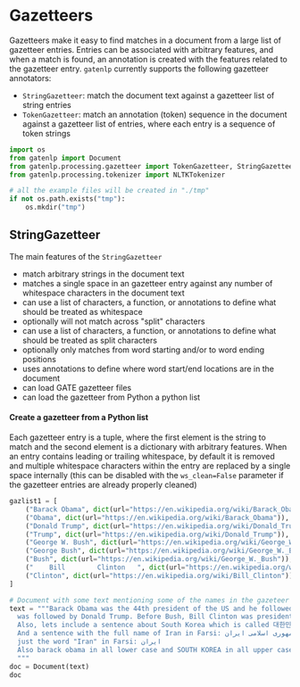 # Gazetteers

Gazetteers make it easy to find matches in a document from a large list of gazetteer entries. Entries can be associated with arbitrary features, and when a match is found, an annotation is created with the features related to the gazetteer entry. `gatenlp` currently supports the following gazetteer annotators:

* `StringGazetteer`: match the document text against a gazetteer list of string entries
* `TokenGazetteer`: match an annotation (token) sequence in the document against a gazetteer list of entries, where each entry is a sequence of token strings



```python
import os
from gatenlp import Document
from gatenlp.processing.gazetteer import TokenGazetteer, StringGazetteer
from gatenlp.processing.tokenizer import NLTKTokenizer

# all the example files will be created in "./tmp"
if not os.path.exists("tmp"):
    os.mkdir("tmp")
```

## StringGazetteer

The main features of the `StringGazetteer`

* match arbitrary strings in the document text
* matches a single space in an gazetteer entry against any number of whitespace characters in the document text
* can use a list of characters, a function, or annotations to define what should be treated as whitespace
* optionally will not match across "split" characters
* can use a list of characters, a function, or annotations to define what should be treated as split characters
* optionally only matches from word starting and/or to word ending positions
* uses annotations to define where word start/end locations are in the document
* can load GATE gazetteer files
* can load the gazetteer from Python a python list

#### Create a gazetteer from a Python list

Each gazetteer entry is a tuple, where the first element is the string to match and the second element is a dictionary with arbitrary features. When an entry contains leading or trailing whitespace, by default it is removed and multiple whitespace characters within the entry are replaced by a single space internally (this can be disabled with the `ws_clean=False` parameter if the gazetteer entries are already properly cleaned)



```python
gazlist1 = [
    ("Barack Obama", dict(url="https://en.wikipedia.org/wiki/Barack_Obama")),
    ("Obama", dict(url="https://en.wikipedia.org/wiki/Barack_Obama")),
    ("Donald Trump", dict(url="https://en.wikipedia.org/wiki/Donald_Trump")),
    ("Trump", dict(url="https://en.wikipedia.org/wiki/Donald_Trump")),
    ("George W. Bush", dict(url="https://en.wikipedia.org/wiki/George_W._Bush")),
    ("George Bush", dict(url="https://en.wikipedia.org/wiki/George_W._Bush")),
    ("Bush", dict(url="https://en.wikipedia.org/wiki/George_W._Bush")),
    ("    Bill        Clinton   ", dict(url="https://en.wikipedia.org/wiki/Bill_Clinton")),
    ("Clinton", dict(url="https://en.wikipedia.org/wiki/Bill_Clinton")),
]

# Document with some text mentioning some of the names in the gazeteer for testing
text = """Barack Obama was the 44th president of the US and he followed George W. Bush and
  was followed by Donald Trump. Before Bush, Bill Clinton was president.
  Also, lets include a sentence about South Korea which is called 대한민국 in Korean.
  And a sentence with the full name of Iran in Farsi: جمهوری اسلامی ایران and also with 
  just the word "Iran" in Farsi: ایران 
  Also barack obama in all lower case and SOUTH KOREA in all upper case
  """
doc = Document(text)
doc
```




<div><style>#BAALRJCXUJ-wrapper { color: black !important; }</style>
<div id="BAALRJCXUJ-wrapper">

<div>
<style>
#BAALRJCXUJ-content {
    width: 100%;
    height: 100%;
    font-family: -apple-system, BlinkMacSystemFont, 'Segoe UI', Roboto, Oxygen, Ubuntu, Cantarell, 'Open Sans', 'Helvetica Neue', sans-serif;
}

.BAALRJCXUJ-row {
    width: 100%;
    display: flex;
    flex-direction: row;
    flex-wrap: nowrap;
}

.BAALRJCXUJ-col {
    border: 1px solid grey;
    display: inline-block;
    min-width: 200px;
    padding: 5px;
    /* white-space: normal; */
    /* white-space: pre-wrap; */
    overflow-y: auto;
}

.BAALRJCXUJ-hdr {
    font-size: 1.2rem;
    font-weight: bold;
}

.BAALRJCXUJ-label {
    margin-bottom: -15px;
    display: block;
}

.BAALRJCXUJ-input {
    vertical-align: middle;
    position: relative;
    *overflow: hidden;
}

#BAALRJCXUJ-popup {
    display: none;
    color: black;
    position: absolute;
    margin-top: 10%;
    margin-left: 10%;
    background: #aaaaaa;
    width: 60%;
    height: 60%;
    z-index: 50;
    padding: 25px 25px 25px;
    border: 1px solid black;
    overflow: auto;
}

.BAALRJCXUJ-selection {
    margin-bottom: 5px;
}

.BAALRJCXUJ-featuretable {
    margin-top: 10px;
}

.BAALRJCXUJ-fname {
    text-align: left !important;
    font-weight: bold;
    margin-right: 10px;
}
.BAALRJCXUJ-fvalue {
    text-align: left !important;
}
</style>
  <div id="BAALRJCXUJ-content">
        <div id="BAALRJCXUJ-popup" style="display: none;">
        </div>
        <div class="BAALRJCXUJ-row" id="BAALRJCXUJ-row1" style="max-height: 20em; min-height:5em;">
            <div id="BAALRJCXUJ-text-wrapper" class="BAALRJCXUJ-col" style="width:70%;">
                <div class="BAALRJCXUJ-hdr" id="BAALRJCXUJ-dochdr"></div>
                <div id="BAALRJCXUJ-text" style="">
                </div>
            </div>
            <div id="BAALRJCXUJ-chooser" class="BAALRJCXUJ-col" style="width:30%; border-left-width: 0px;"></div>
        </div>
        <div class="BAALRJCXUJ-row" id="BAALRJCXUJ-row2" style="max-height: 14em; min-height: 3em;">
            <div id="BAALRJCXUJ-details" class="BAALRJCXUJ-col" style="width:100%; border-top-width: 0px;">
            </div>
        </div>
    </div>

    <script type="text/javascript">
    let BAALRJCXUJ_data = {"annotation_sets": {}, "text": "Barack Obama was the 44th president of the US and he followed George W. Bush and\n  was followed by Donald Trump. Before Bush, Bill Clinton was president.\n  Also, lets include a sentence about South Korea which is called \ub300\ud55c\ubbfc\uad6d in Korean.\n  And a sentence with the full name of Iran in Farsi: \u062c\u0645\u0647\u0648\u0631\u06cc \u0627\u0633\u0644\u0627\u0645\u06cc \u0627\u06cc\u0631\u0627\u0646 and also with \n  just the word \"Iran\" in Farsi: \u0627\u06cc\u0631\u0627\u0646 \n  Also barack obama in all lower case and SOUTH KOREA in all upper case\n  ", "features": {}, "offset_type": "j", "name": ""} ; 
    new gatenlpDocView(new gatenlpDocRep(BAALRJCXUJ_data), "BAALRJCXUJ-").init();
    </script>
  </div>

</div></div>



### Create the StringGazetteer annotator 

In the following example we create the StringGazetteer and specify the source and the format of the source to also load some gazetteer entries into it. This is not required, gazetteer entries can also be added later (see below)


```python
gaz1 = StringGazetteer(source=gazlist1, source_fmt="gazlist")
```

The StringGazetteer instance is a gatenlp annotator, but can also be used to lookup the information for an entry 
or check if an entry is in the gazetteer.


```python
print("Entries:     ", len(gaz1))
print("Entry 'Trump': ", gaz1["Trump"])
print("Entry 'Bill Clinton': ", gaz1.get("Bill Clinton"))
print("Contains 'Bush':", "Bush" in gaz1)
```

    Entries:      9
    Entry 'Trump':  [{'url': 'https://en.wikipedia.org/wiki/Donald_Trump'}]
    Entry 'Bill Clinton':  [{'url': 'https://en.wikipedia.org/wiki/Bill_Clinton'}]
    Contains 'Bush': True


Gazetteer entries can also be added with the `add` and `append` methods. That way the gazetteer can be 
created from several different sources.

Every time gazetteer entries are loaded, it is possible to specify features which should get added to all 
entries of that list. 

Let us create a new list and specify some features common to all entries of this list and add it to the gazetteer:


```python
gazlist2 = [
    ("United States", dict(url="https://en.wikipedia.org/wiki/United_States")),
    ("US", dict(url="https://en.wikipedia.org/wiki/United_States")),
    ("United Kingdom", dict(url="https://en.wikipedia.org/wiki/United_Kingdom")),
    ("UK", dict(url="https://en.wikipedia.org/wiki/United_Kingdom")),    
    ("Austria", dict(url="https://en.wikipedia.org/wiki/Austria")),
    ("South Korea", dict(url="https://en.wikipedia.org/wiki/South_Korea")),
    ("대한민국", dict(url="https://en.wikipedia.org/wiki/South_Korea")),
    ("Iran", dict(url="https://en.wikipedia.org/wiki/Iran")),
    ("جمهوری اسلامی ایران", dict(url="https://en.wikipedia.org/wiki/Iran")),
    ("ایران", dict(url="https://en.wikipedia.org/wiki/Iran")),
]

# Note: if this cell gets executed several times, the data stored with each gazetteer entry gets  
# extended by a new dictionary of features!
# In general, there can be arbitrary many feature dictionaries for each entry which can be used to 
# store the different sets of information for different entities which share the same name.
gaz1.append(source=gazlist2, source_fmt="gazlist", list_features=dict(type="country"))

print("Entries:     ", len(gaz1))
print("Entry 'ایران': ", gaz1["ایران"])
print("Entry 'South Korea': ", gaz1["South Korea"])
```

    Entries:      19
    Entry 'ایران':  [{'url': 'https://en.wikipedia.org/wiki/Iran', 'type': 'country'}]
    Entry 'South Korea':  [{'url': 'https://en.wikipedia.org/wiki/South_Korea', 'type': 'country'}]


There are also methods to check if there is a match at some specific position in some text, to find the next match in some text, and to find all matches in some text:


```python
# methods match and find return a tuple with a list of StringGazetteerMatch objects describing all matches
# as the first element and the length of the longest of the matches at the second element, the find method returns
# the location of the match as the third element in the tuple
print("Check for a match in the document text at position 0: ", gaz1.match(doc.text, start=0))
print("Check for a match in the document text at position 1: ", gaz1.match(doc.text, start=1))
print("Find the next match from position 3", gaz1.find(doc.text, start=3))
# the find_all method does not return a tuple, but a generator of tuples:
print("Find all matches from position 340", list(gaz1.find_all(doc.text, start=340)))
```

    Check for a match in the document text at position 0:  ([StringGazetteerMatch(start=0, end=12, match='Barack Obama', data=[{'url': 'https://en.wikipedia.org/wiki/Barack_Obama'}], listidxs=[0])], 12)
    Check for a match in the document text at position 1:  ([], 0)
    Find the next match from position 3 ([StringGazetteerMatch(start=7, end=12, match='Obama', data=[{'url': 'https://en.wikipedia.org/wiki/Barack_Obama'}], listidxs=[0])], 5, 7)
    Find all matches from position 340 [StringGazetteerMatch(start=342, end=346, match='Iran', data=[{'url': 'https://en.wikipedia.org/wiki/Iran'}], listidxs=[1]), StringGazetteerMatch(start=358, end=363, match='ایران', data=[{'url': 'https://en.wikipedia.org/wiki/Iran'}], listidxs=[1])]


To annotate a document with the matches found in the gazetteer, the StringGazetteer instance can be 
used as an annotator. By default, matches can occur anywhere in the document, non-whitespace characters must
match exactly and no special split characters are recognized (so matches can occur across newline characters 
and sentence boundaries)

By default, annotations of type "Lookup" are created in the default set. The features of the annotation are set
to the information from the gazetteer entry and the list. If a gazetteer entry was added several times, separate
annotations are created for each information that was added for the gazetteer string.


```python
doc.annset().clear()
doc = gaz1(doc)
doc
```




<div><style>#TAUMMIFXOM-wrapper { color: black !important; }</style>
<div id="TAUMMIFXOM-wrapper">

<div>
<style>
#TAUMMIFXOM-content {
    width: 100%;
    height: 100%;
    font-family: -apple-system, BlinkMacSystemFont, 'Segoe UI', Roboto, Oxygen, Ubuntu, Cantarell, 'Open Sans', 'Helvetica Neue', sans-serif;
}

.TAUMMIFXOM-row {
    width: 100%;
    display: flex;
    flex-direction: row;
    flex-wrap: nowrap;
}

.TAUMMIFXOM-col {
    border: 1px solid grey;
    display: inline-block;
    min-width: 200px;
    padding: 5px;
    /* white-space: normal; */
    /* white-space: pre-wrap; */
    overflow-y: auto;
}

.TAUMMIFXOM-hdr {
    font-size: 1.2rem;
    font-weight: bold;
}

.TAUMMIFXOM-label {
    margin-bottom: -15px;
    display: block;
}

.TAUMMIFXOM-input {
    vertical-align: middle;
    position: relative;
    *overflow: hidden;
}

#TAUMMIFXOM-popup {
    display: none;
    color: black;
    position: absolute;
    margin-top: 10%;
    margin-left: 10%;
    background: #aaaaaa;
    width: 60%;
    height: 60%;
    z-index: 50;
    padding: 25px 25px 25px;
    border: 1px solid black;
    overflow: auto;
}

.TAUMMIFXOM-selection {
    margin-bottom: 5px;
}

.TAUMMIFXOM-featuretable {
    margin-top: 10px;
}

.TAUMMIFXOM-fname {
    text-align: left !important;
    font-weight: bold;
    margin-right: 10px;
}
.TAUMMIFXOM-fvalue {
    text-align: left !important;
}
</style>
  <div id="TAUMMIFXOM-content">
        <div id="TAUMMIFXOM-popup" style="display: none;">
        </div>
        <div class="TAUMMIFXOM-row" id="TAUMMIFXOM-row1" style="max-height: 20em; min-height:5em;">
            <div id="TAUMMIFXOM-text-wrapper" class="TAUMMIFXOM-col" style="width:70%;">
                <div class="TAUMMIFXOM-hdr" id="TAUMMIFXOM-dochdr"></div>
                <div id="TAUMMIFXOM-text" style="">
                </div>
            </div>
            <div id="TAUMMIFXOM-chooser" class="TAUMMIFXOM-col" style="width:30%; border-left-width: 0px;"></div>
        </div>
        <div class="TAUMMIFXOM-row" id="TAUMMIFXOM-row2" style="max-height: 14em; min-height: 3em;">
            <div id="TAUMMIFXOM-details" class="TAUMMIFXOM-col" style="width:100%; border-top-width: 0px;">
            </div>
        </div>
    </div>

    <script type="text/javascript">
    let TAUMMIFXOM_data = {"annotation_sets": {"": {"name": "detached-from:", "annotations": [{"type": "Lookup", "start": 0, "end": 12, "id": 0, "features": {"url": "https://en.wikipedia.org/wiki/Barack_Obama"}}, {"type": "Lookup", "start": 7, "end": 12, "id": 1, "features": {"url": "https://en.wikipedia.org/wiki/Barack_Obama"}}, {"type": "Lookup", "start": 43, "end": 45, "id": 2, "features": {"type": "country", "url": "https://en.wikipedia.org/wiki/United_States"}}, {"type": "Lookup", "start": 62, "end": 76, "id": 3, "features": {"url": "https://en.wikipedia.org/wiki/George_W._Bush"}}, {"type": "Lookup", "start": 72, "end": 76, "id": 4, "features": {"url": "https://en.wikipedia.org/wiki/George_W._Bush"}}, {"type": "Lookup", "start": 99, "end": 111, "id": 5, "features": {"url": "https://en.wikipedia.org/wiki/Donald_Trump"}}, {"type": "Lookup", "start": 106, "end": 111, "id": 6, "features": {"url": "https://en.wikipedia.org/wiki/Donald_Trump"}}, {"type": "Lookup", "start": 120, "end": 124, "id": 7, "features": {"url": "https://en.wikipedia.org/wiki/George_W._Bush"}}, {"type": "Lookup", "start": 126, "end": 138, "id": 8, "features": {"url": "https://en.wikipedia.org/wiki/Bill_Clinton"}}, {"type": "Lookup", "start": 131, "end": 138, "id": 9, "features": {"url": "https://en.wikipedia.org/wiki/Bill_Clinton"}}, {"type": "Lookup", "start": 192, "end": 203, "id": 10, "features": {"type": "country", "url": "https://en.wikipedia.org/wiki/South_Korea"}}, {"type": "Lookup", "start": 220, "end": 224, "id": 11, "features": {"type": "country", "url": "https://en.wikipedia.org/wiki/South_Korea"}}, {"type": "Lookup", "start": 275, "end": 279, "id": 12, "features": {"type": "country", "url": "https://en.wikipedia.org/wiki/Iran"}}, {"type": "Lookup", "start": 290, "end": 309, "id": 13, "features": {"type": "country", "url": "https://en.wikipedia.org/wiki/Iran"}}, {"type": "Lookup", "start": 304, "end": 309, "id": 14, "features": {"type": "country", "url": "https://en.wikipedia.org/wiki/Iran"}}, {"type": "Lookup", "start": 342, "end": 346, "id": 15, "features": {"type": "country", "url": "https://en.wikipedia.org/wiki/Iran"}}, {"type": "Lookup", "start": 358, "end": 363, "id": 16, "features": {"type": "country", "url": "https://en.wikipedia.org/wiki/Iran"}}], "next_annid": 17}}, "text": "Barack Obama was the 44th president of the US and he followed George W. Bush and\n  was followed by Donald Trump. Before Bush, Bill Clinton was president.\n  Also, lets include a sentence about South Korea which is called \ub300\ud55c\ubbfc\uad6d in Korean.\n  And a sentence with the full name of Iran in Farsi: \u062c\u0645\u0647\u0648\u0631\u06cc \u0627\u0633\u0644\u0627\u0645\u06cc \u0627\u06cc\u0631\u0627\u0646 and also with \n  just the word \"Iran\" in Farsi: \u0627\u06cc\u0631\u0627\u0646 \n  Also barack obama in all lower case and SOUTH KOREA in all upper case\n  ", "features": {}, "offset_type": "j", "name": ""} ; 
    new gatenlpDocView(new gatenlpDocRep(TAUMMIFXOM_data), "TAUMMIFXOM-").init();
    </script>
  </div>

</div></div>



### StringGazetteer parameters

The parameters for the StringGazetteer constructor can be used to change the behaviour of the gazetteer in many ways. The parameters related to loading gazetteer entries can also be specified with the `append` method. 

Parameters to influence how annotations for matches are created:
* `outset_name`: which annotation set to place the annotations in
* `ann_type`: the annotation type to use, default is "Lookup". Note that if a list is loaded, it is possible to 
  specify a list-specific annotation type.

Parameters to influence how the matches are carried out through annotations in the document. If a parameter is None,
the match is not influenced by that kind of annotations, but could be influenced by other parameters (see below):
* `start_type`: the type of annotations used to identify where matches can start (e.g. Token annotations)
* `end_type`: the type of annotations used to identify where atches can end
* `ws_type`: the type of annotations which indicate whitespace in the document. 
* `split_type`: the type of annotations which indicate a split, i.e. something which should not be part of a match
* `annset_name`: the name of the annotation set where all the annotations above are expceted

Other parameters to influence how matches are carried out:
* `ws_chars`: if `ws_type` is not specified, can be used to change which characters should be considered whitespace by specifying a string of those characters or a callable that returns True or False when passed a character
* `split_chars`: if `split_type` is not specified, can be used to change which characters should be considered split characters by specifying a string of those characters or a callable that returns True or False when passed a character
* `map_chars`: how to map characters when storing a gazetteer entry or accessing the text to match: either a callable that maps a single character to a single character or one of the strings "lower" or "upper"
* `ws_clean`: if True (the default) enables trimming and white-space normalization of gazetteer entries when loading, if False, assumes that this has been correctly done already.

Parameters that influence how gazetteer data is loaded:
* `source`: what to load. This is either the path to a file (a string) or a list with gazetteer entries, depending on the `source_fmt` 
* `source_fmt`: specifies what format the gazetteer data to load is in
* `source_encoding`: the encoding if data gets loaded from a file
* `source_sep`: the separator character if the format is "gate-def". For legacy GATE gazetteer files, ":" should be used. 
* `list_features`: a dict of features to assign to all entries of a list that gets loaded 
* `list_type`: if a list gets loaded, this can be used to override the annotation type of annotations that get created for matches, if None, the type specified via `ann_type` or the default "Lookup" is used
* `list_nr`: can be used to add list features to the list features of an already loaded list and add the gazetteer entries to that list



```python

```


```python

```


```python

```


```python

```


```python

```


```python

```


```python

```


```python

```


```python
# Tokenize the document, lets use an NLTK tokenizer
from nltk.tokenize.destructive import NLTKWordTokenizer

tokenizer = NLTKTokenizer(nltk_tokenizer=NLTKWordTokenizer(), out_set="", token_type="Token")
doc = tokenizer(doc)
doc
```


```python

# Tokenize the strings from our gazetteer list as well

def text2tokenstrings(text):
    tmpdoc = Document(text)
    tokenizer(tmpdoc)
    tokens = list(tmpdoc.annset().with_type("Token"))
    return [tmpdoc[tok] for tok in tokens]

gazlist = [(text2tokenstrings(txt), feats) for txt, feats in gazlist]
gazlist
    
```


```python
# Create the gazetter and apply it to the document

gazetteer = TokenGazetteer(gazlist, fmt="gazlist", all=True, skip=False, outset="", outtype="Lookup",
                          annset="", tokentype="Token")

doc = gazetteer(doc)
doc
```
